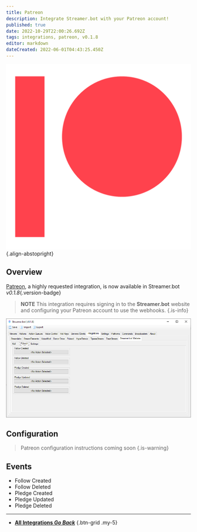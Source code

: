 ```yaml
---
title: Patreon
description: Integrate Streamer.bot with your Patreon account!
published: true
date: 2022-10-29T22:00:26.692Z
tags: integrations, patreon, v0.1.8
editor: markdown
dateCreated: 2022-06-01T04:43:25.450Z
---
```


![digital-patreon-logo_coral.png](/digital-patreon-logo_coral.png){.align-abstopright}

## Overview

[Patreon](https://www.patreon.com/), a highly requested integration, is now available in Streamer.bot *v0.1.8*{.version-badge}

> **NOTE**
> This integration requires signing in to the **Streamer.bot** website and configuring your Patreon account to use the webhooks.
{.is-info}

![patreon-integration.png](/patreon-integration.png)

## Configuration

> Patreon configuration instructions coming soon
{.is-warning}

## Events
* Follow Created
* Follow Deleted
* Pledge Created
* Pledge Updated
* Pledge Deleted

---

- [<i class="mdi mdi-chevron-left"></i> **All Integrations *Go Back***](/Integrations)
{.btn-grid .my-5}